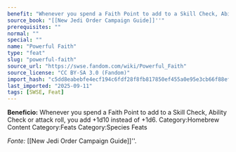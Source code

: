 ```yaml
---
benefit: "Whenever you spend a Faith Point to add to a Skill Check, Ability Check or attack roll, you add +1d10 instead of +1d6. Category:Homebrew Content Category:Feats Category:Species Feats"
source_book: "[[New Jedi Order Campaign Guide]]''"
prerequisites: ""
normal: ""
special: ""
name: "Powerful Faith"
type: "feat"
slug: "powerful-faith"
source_url: "https://swse.fandom.com/wiki/Powerful_Faith"
source_license: "CC BY-SA 3.0 (Fandom)"
import_hash: "c5dd8eabebfe4ecf194c6fdf28f8fb817850ef455a0e95e3cb66f88efa53bc82"
last_imported: "2025-09-11"
tags: [SWSE, Feat]
---
```

**Beneficio:** Whenever you spend a Faith Point to add to a Skill Check, Ability Check or attack roll, you add +1d10 instead of +1d6. Category:Homebrew Content Category:Feats Category:Species Feats

*Fonte:* [[New Jedi Order Campaign Guide]]''.